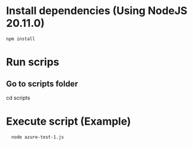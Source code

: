 # Install dependencies (Using NodeJS 20.11.0)
```
npm install
```
# Run scrips
## Go to scripts folder
cd scripts

# Execute script (Example)
```
  node azure-test-1.js
```
